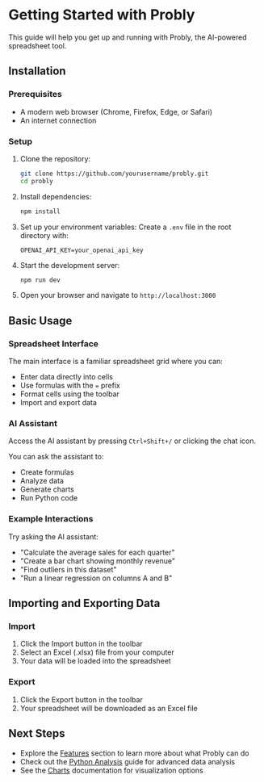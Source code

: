 # Getting Started with Probly

This guide will help you get up and running with Probly, the AI-powered spreadsheet tool.

## Installation

### Prerequisites

- A modern web browser (Chrome, Firefox, Edge, or Safari)
- An internet connection

### Setup

1. Clone the repository:
   ```bash
   git clone https://github.com/yourusername/probly.git
   cd probly
   ```

2. Install dependencies:
   ```bash
   npm install
   ```

3. Set up your environment variables:
   Create a `.env` file in the root directory with:
   ```
   OPENAI_API_KEY=your_openai_api_key
   ```

4. Start the development server:
   ```bash
   npm run dev
   ```

5. Open your browser and navigate to `http://localhost:3000`

## Basic Usage

### Spreadsheet Interface

The main interface is a familiar spreadsheet grid where you can:

- Enter data directly into cells
- Use formulas with the `=` prefix
- Format cells using the toolbar
- Import and export data

### AI Assistant

Access the AI assistant by pressing `Ctrl+Shift+/` or clicking the chat icon.

You can ask the assistant to:
- Create formulas
- Analyze data
- Generate charts
- Run Python code

### Example Interactions

Try asking the AI assistant:

- "Calculate the average sales for each quarter"
- "Create a bar chart showing monthly revenue"
- "Find outliers in this dataset"
- "Run a linear regression on columns A and B"

## Importing and Exporting Data

### Import

1. Click the Import button in the toolbar
2. Select an Excel (.xlsx) file from your computer
3. Your data will be loaded into the spreadsheet

### Export

1. Click the Export button in the toolbar
2. Your spreadsheet will be downloaded as an Excel file

## Next Steps

- Explore the [Features](features/overview.md) section to learn more about what Probly can do
- Check out the [Python Analysis](features/python-analysis.md) guide for advanced data analysis
- See the [Charts](features/charts.md) documentation for visualization options
